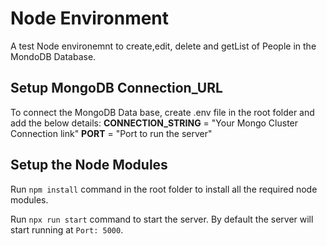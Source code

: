 # Node Environment
A test Node environemnt to create,edit, delete and getList of People in the MondoDB Database.

## Setup MongoDB Connection_URL
To connect the MongoDB Data base, create .env file in the root folder and add the below details:
**CONNECTION_STRING** = "Your Mongo Cluster Connection link"
**PORT** = "Port to run the server"

## Setup the Node Modules
Run `npm install` command in the root folder to install all the required node modules.

Run `npx run start` command to start the server. By default the server will start running at `Port: 5000`.
